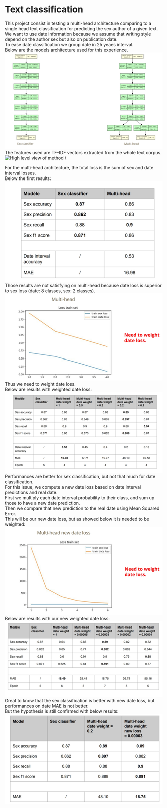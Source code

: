 # Text classification

This project consist in testing a multi-head architecture comparing to a single head text classification for predicting the sex author of a given text.\
We want to use date information because we assume that writing style depend on the author sex but also on publication date.\
To ease date classification we group date in 25 yeaes interval.\
Below are the models architecture used for this experience.\
<img src="/img/models.jpeg">
\
The features used are TF-IDF vectors extracted from the whole text corpus.\
<img title="High level view of method" src="/img/high_level_view.jpeg">
\

For the multi-head architecture, the total loss is the sum of sex and date interval losses.\
Below the first results:\
<img title="Performances of both models" src="/img/first_results.jpeg">
\
Those results are not satisfying on multi-head because date loss is superior to sex loss (date: 8 classes, sex: 2 classes).\
<img src="/img/loss_date.jpeg">
\
Thus we need to weight date loss.\
Below are results with weighted date loss:\
<img src="/img/date_weights_results.jpeg">
\
Performances are better for sex classification, but not that much for date classification.\
For this issue, we compute a new date loss based on date interval predictions and real date.\
First we multiply each date interval probability to their class, and sum up those to have a new date prediction.\
Then we compare that new prediction to the real date using Mean Squared Error.\
This will be our new date loss, but as showed below it is needed to be weighted:\
<img src="/img/new_date_loss.jpeg">
\
Below are results with our new weighted date loss:\
<img src="/img/new_date_loss_results.jpeg">
\
Great to know that the sex classification is better with new date loss, but performances on date MAE is not better.\
But the hypothesis is still confirmed with below results:\
<img src="/img/final_results.jpeg">
